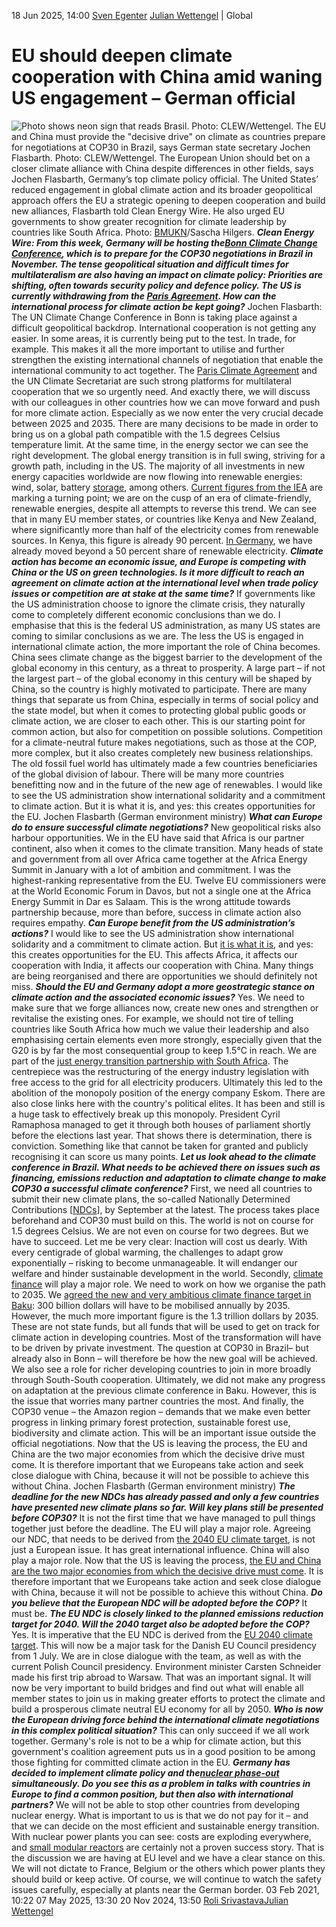 18 Jun 2025, 14:00
[Sven Egenter](https://www.cleanenergywire.org/about-us-clew-team) [Julian Wettengel](https://www.cleanenergywire.org/about-us-clew-team)
| 
Global
# EU should deepen climate cooperation with China amid waning US engagement – German official
![Photo shows neon sign that reads Brasil. Photo: CLEW/Wettengel.](https://www.cleanenergywire.org/sites/default/files/styles/gallery_image/public/clew_wettengel_cop29_see_you_brazil-2.jpeg?itok=jRsyRE2G)
The EU and China must provide the "decisive drive" on climate as countries prepare for negotiations at COP30 in Brazil, says German state secretary Jochen Flasbarth. Photo: CLEW/Wettengel.
The European Union should bet on a closer climate alliance with China despite differences in other fields, says Jochen Flasbarth, Germany’s top climate policy official. The United States’ reduced engagement in global climate action and its broader geopolitical approach offers the EU a strategic opening to deepen cooperation and build new alliances, Flasbarth told Clean Energy Wire. He also urged EU governments to show greater recognition for climate leadership by countries like South Africa.
Photo: [BMUKN](https://www.cleanenergywire.org/experts/bmukn-federal-ministry-environment-climate-action-nature-conservation-and-nuclear-safety)/Sascha Hilgers.
**_Clean Energy Wire: From this week, Germany will be hosting the[Bonn Climate Change Conference](https://unfccc.int/sb62), which is to prepare for the COP30 negotiations in Brazil in November. The tense geopolitical situation and difficult times for multilateralism are also having an impact on climate policy: Priorities are shifting, often towards security policy and defence policy. The US is currently withdrawing from the [Paris Agreement](https://www.cleanenergywire.org/glossary/letter_p#paris_agreement). How can the international process for climate action be kept going?_**
Jochen Flasbarth: The UN Climate Change Conference in Bonn is taking place against a difficult geopolitical backdrop. International cooperation is not getting any easier. In some areas, it is currently being put to the test. In trade, for example. This makes it all the more important to utilise and further strengthen the existing international channels of negotiation that enable the international community to act together. The [Paris Climate Agreement](https://www.cleanenergywire.org/glossary/letter_p#paris_climate_agreement) and the UN Climate Secretariat are such strong platforms for multilateral cooperation that we so urgently need.
And exactly there, we will discuss with our colleagues in other countries how we can move forward and push for more climate action. Especially as we now enter the very crucial decade between 2025 and 2035. There are many decisions to be made in order to bring us on a global path compatible with the 1.5 degrees Celsius temperature limit.
At the same time, in the energy sector we can see the right development. The global energy transition is in full swing, striving for a growth path, including in the US. The majority of all investments in new energy capacities worldwide are now flowing into renewable energies: wind, solar, battery [storage](https://www.cleanenergywire.org/glossary/letter_s#storage), among others. [Current figures from the IEA](https://www.iea.org/reports/world-energy-investment-2025) are marking a turning point; we are on the cusp of an era of climate-friendly, renewable energies, despite all attempts to reverse this trend.
We can see that in many EU member states, or countries like Kenya and New Zealand, where significantly more than half of the electricity comes from renewable sources. In Kenya, this figure is already 90 percent. [In Germany](https://www.cleanenergywire.org/factsheets/germanys-energy-consumption-and-power-mix-charts), we have already moved beyond a 50 percent share of renewable electricity.
**_Climate action has become an economic issue, and Europe is competing with China or the US on green technologies. Is it more difficult to reach an agreement on climate action at the international level when trade policy issues or competition are at stake at the same time?_**
If governments like the US administration choose to ignore the climate crisis, they naturally come to completely different economic conclusions than we do. I emphasise that this is the federal US administration, as many US states are coming to similar conclusions as we are.
The less the US is engaged in international climate action, the more important the role of China becomes. China sees climate change as the biggest barrier to the development of the global economy in this century, as a threat to prosperity. A large part – if not the largest part – of the global economy in this century will be shaped by China, so the country is highly motivated to participate.
There are many things that separate us from China, especially in terms of social policy and the state model, but when it comes to protecting global public goods or climate action, we are closer to each other. This is our starting point for common action, but also for competition on possible solutions.
Competition for a climate-neutral future makes negotiations, such as those at the COP, more complex, but it also creates completely new business relationships. The old fossil fuel world has ultimately made a few countries beneficiaries of the global division of labour. There will be many more countries benefitting now and in the future of the new age of renewables.
I would like to see the US administration show international solidarity and a commitment to climate action. But it is what it is, and yes: this creates opportunities for the EU.
Jochen Flasbarth (German environment ministry)
**_What can Europe do to ensure successful climate negotiations?_**
New geopolitical risks also harbour opportunities. We in the EU have said that Africa is our partner continent, also when it comes to the climate transition. Many heads of state and government from all over Africa came together at the Africa Energy Summit in January with a lot of ambition and commitment. I was the highest-ranking representative from the EU. Twelve EU commissioners were at the World Economic Forum in Davos, but not a single one at the Africa Energy Summit in Dar es Salaam. This is the wrong attitude towards partnership because, more than before, success in climate action also requires empathy.
**_Can Europe benefit from the US administration’s actions?_**
I would like to see the US administration show international solidarity and a commitment to climate action. But [it is what it is](https://www.cleanenergywire.org/news/vote25-next-german-government-must-shape-unified-eu-response-trump-shakes-global-order), and yes: this creates opportunities for the EU. This affects Africa, it affects our cooperation with India, it affects our cooperation with China. Many things are being reorganised and there are opportunities we should definitely not miss.
**_Should the EU and Germany adopt a more geostrategic stance on climate action and the associated economic issues?_**
Yes. We need to make sure that we forge alliances now, create new ones and strengthen or revitalise the existing ones.
For example, we should not tire of telling countries like South Africa how much we value their leadership and also emphasising certain elements even more strongly, especially given that the G20 is by far the most consequential group to keep 1.5°C in reach.
We are part of the [just energy transition partnership with South Africa](https://www.cleanenergywire.org/news/germany-affirms-resilience-energy-transition-partnerships-after-us-withdrawal). The centrepiece was the restructuring of the energy industry legislation with free access to the grid for all electricity producers. Ultimately this led to the abolition of the monopoly position of the energy company Eskom. There are also close links here with the country's political elites. It has been and still is a huge task to effectively break up this monopoly.
President Cyril Ramaphosa managed to get it through both houses of parliament shortly before the elections last year. That shows there is determination, there is conviction. Something like that cannot be taken for granted and publicly recognising it can score us many points.
**_Let us look ahead to the climate conference in Brazil. What needs to be achieved there on issues such as financing, emissions reduction and adaptation to climate change to make COP30 a successful climate conference?_**
First, we need all countries to submit their new climate plans, the so-called Nationally Determined Contributions [[NDCs](https://unfccc.int/process-and-meetings/the-paris-agreement/nationally-determined-contributions-ndcs)], by September at the latest. The process takes place beforehand and COP30 must build on this. The world is not on course for 1.5 degrees Celsius. We are not even on course for two degrees. But we have to succeed.
Let me be very clear: Inaction will cost us dearly. With every centigrade of global warming, the challenges to adapt grow exponentially – risking to become unmanageable. It will endanger our welfare and hinder sustainable development in the world.
Secondly, [climate finance](https://www.cleanenergywire.org/factsheets/qa-cop28-and-100-billion-us-dollar-climate-finance-commitment) will play a major role. We need to work on how we organise the path to 2035. We [agreed the new and very ambitious climate finance target in Baku](https://www.cleanenergywire.org/news/germany-welcomes-cop29-climate-finance-deal-win-multilateralism): 300 billion dollars will have to be mobilised annually by 2035.
However, the much more important figure is the 1.3 trillion dollars by 2035. These are not state funds, but all funds that will be used to get on track for climate action in developing countries. Most of the transformation will have to be driven by private investment. The question at COP30 in Brazil– but already also in Bonn – will therefore be how the new goal will be achieved. We also see a role for richer developing countries to join in more broadly through South-South cooperation.
Ultimately, we did not make any progress on adaptation at the previous climate conference in Baku. However, this is the issue that worries many partner countries the most. And finally, the COP30 venue – the Amazon region – demands that we make even better progress in linking primary forest protection, sustainable forest use, biodiversity and climate action. This will be an important issue outside the official negotiations.
Now that the US is leaving the process, the EU and China are the two major economies from which the decisive drive must come. It is therefore important that we Europeans take action and seek close dialogue with China, because it will not be possible to achieve this without China.
Jochen Flasbarth (German environment ministry)
**_The deadline for the new NDCs has already passed and only a few countries have presented new climate plans so far. Will key plans still be presented before COP30?_**
It is not the first time that we have managed to pull things together just before the deadline. The EU will play a major role. Agreeing our NDC, that needs to be derived from [the 2040 EU climate target](https://www.cleanenergywire.org/factsheets/qa-eu-propose-2040-emissions-reduction-target), is not just a European issue. It has great international influence. China will also play a major role. Now that the US is leaving the process, [the EU and China are the two major economies from which the decisive drive must come](https://www.cleanenergywire.org/dossiers/cooperation-vs-competition-how-eu-china-relations-shape-fight-against-climate-change).
It is therefore important that we Europeans take action and seek close dialogue with China, because it will not be possible to achieve this without China.
**_Do you believe that the European NDC will be adopted before the COP?_**
It must be.
**_The EU NDC is closely linked to the planned emissions reduction target for 2040. Will the 2040 target also be adopted before the COP?_**
Yes. It is imperative that the EU NDC is derived from the [EU 2040 climate target](https://www.cleanenergywire.org/factsheets/qa-eu-propose-2040-emissions-reduction-target). This will now be a major task for the Danish EU Council presidency from 1 July. We are in close dialogue with the team, as well as with the current Polish Council presidency. Environment minister Carsten Schneider made his first trip abroad to Warsaw. That was an important signal.
It will now be very important to build bridges and find out what will enable all member states to join us in making greater efforts to protect the climate and build a prosperous climate neutral EU economy for all by 2050.
**_Who is now the European driving force behind the international climate negotiations in this complex political situation?_**
This can only succeed if we all work together. Germany's role is not to be a whip for climate action, but this government's coalition agreement puts us in a good position to be among those fighting for committed climate action in the EU.
**_Germany has decided to implement climate policy and the[nuclear phase-out](https://www.cleanenergywire.org/glossary/letter_n#nuclear_phase-out) simultaneously. Do you see this as a problem in talks with countries in Europe to find a common position, but then also with international partners?_**
We will not be able to stop other countries from developing nuclear energy. What is important to us is that we do not pay for it – and that we can decide on the most efficient and sustainable energy transition.
With nuclear power plants you can see: costs are exploding everywhere, and [small modular reactors](https://www.iaea.org/newscenter/news/what-are-small-modular-reactors-smrs) are certainly not a proven success story. That is the discussion we are having at EU level and we have a clear stance on this. We will not dictate to France, Belgium or the others which power plants they should build or keep active. Of course, we will continue to watch the safety issues carefully, especially at plants near the German border.
03 Feb 2021, 10:22
07 May 2025, 13:30
20 Nov 2024, 13:50
[Roli Srivastava](https://www.cleanenergywire.org/about-us-clew-team)[Julian Wettengel](https://www.cleanenergywire.org/about-us-clew-team)